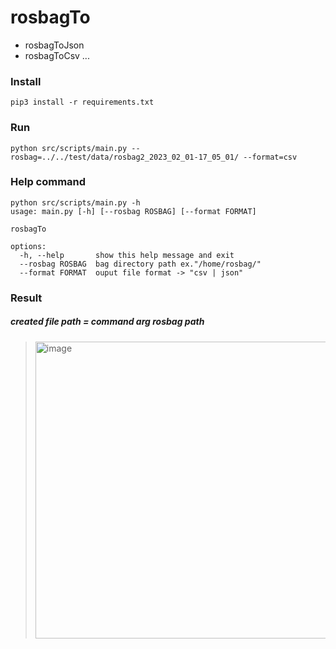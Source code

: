 # rosbagTo
- rosbagToJson
- rosbagToCsv ...

### Install 
```
pip3 install -r requirements.txt
```

### Run 
```
python src/scripts/main.py --rosbag=../../test/data/rosbag2_2023_02_01-17_05_01/ --format=csv 
```

### Help command
```
python src/scripts/main.py -h
usage: main.py [-h] [--rosbag ROSBAG] [--format FORMAT]

rosbagTo

options:
  -h, --help       show this help message and exit
  --rosbag ROSBAG  bag directory path ex."/home/rosbag/"
  --format FORMAT  ouput file format -> "csv | json"
```

### Result
##### created file path = command arg rosbag path
> <img width="475" alt="image" src="https://user-images.githubusercontent.com/74733705/216146113-52a4979e-8003-4895-9dc1-abd1c8d31f1d.png">

